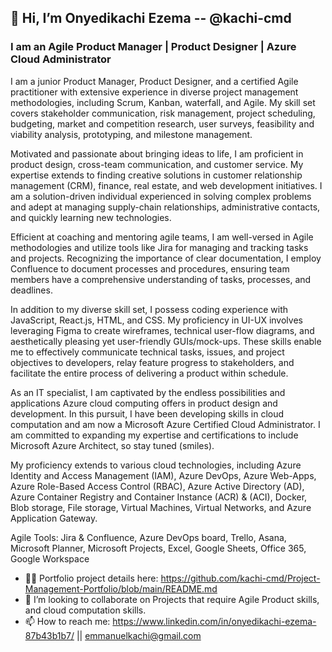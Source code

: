 
## 👋 Hi, I’m Onyedikachi Ezema -- @kachi-cmd 
### I am an Agile Product Manager | Product Designer | Azure Cloud Administrator  

I am a junior Product Manager, Product Designer, and a certified Agile practitioner with extensive experience in diverse project management methodologies, including Scrum, Kanban, waterfall, and Agile. My skill set covers stakeholder communication, risk management, project scheduling, budgeting, market and competition research, user surveys, feasibility and viability analysis, prototyping, and milestone management.

Motivated and passionate about bringing ideas to life, I am proficient in product design, cross-team communication, and customer service. My expertise extends to finding creative solutions in customer relationship management (CRM), finance, real estate, and web development initiatives. I am a solution-driven individual experienced in solving complex problems and adept at managing supply-chain relationships, administrative contacts, and quickly learning new technologies.

Efficient at coaching and mentoring agile teams, I am well-versed in Agile methodologies and utilize tools like Jira for managing and tracking tasks and projects. Recognizing the importance of clear documentation, I employ Confluence to document processes and procedures, ensuring team members have a comprehensive understanding of tasks, processes, and deadlines.

In addition to my diverse skill set, I possess coding experience with JavaScript, React.js, HTML, and CSS. My proficiency in UI-UX involves leveraging Figma to create wireframes, technical user-flow diagrams, and aesthetically pleasing yet user-friendly GUIs/mock-ups. These skills enable me to effectively communicate technical tasks, issues, and project objectives to developers, relay feature progress to stakeholders, and facilitate the entire process of delivering a product within schedule.

As an IT specialist, I am captivated by the endless possibilities and applications Azure cloud computing offers in product design and development. In this pursuit, I have been developing skills in cloud computation and am now a Microsoft Azure Certified Cloud Administrator. I am committed to expanding my expertise and certifications to include Microsoft Azure Architect, so stay tuned (smiles).

My proficiency extends to various cloud technologies, including Azure Identity and Access Management (IAM), Azure DevOps, Azure Web-Apps, Azure Role-Based Access Control (RBAC), Azure Active Directory (AD), Azure Container Registry and Container Instance (ACR) & (ACI), Docker, Blob storage, File storage, Virtual Machines, Virtual Networks, and Azure Application Gateway.

Agile Tools: Jira & Confluence, Azure DevOps board, Trello, Asana, Microsoft Planner, Microsoft Projects, Excel, Google Sheets, Office 365, Google Workspace


- 👨‍💼 Portfolio project details here: https://github.com/kachi-cmd/Project-Management-Portfolio/blob/main/README.md
- 💞️ I’m looking to collaborate on Projects that require Agile Product skills, and cloud computation skills.
- 📫 How to reach me: https://www.linkedin.com/in/onyedikachi-ezema-87b43b1b7/   ||  emmanuelkachi@gmail.com

<!--
- 👀 I’m interested in Frontend with React.js, Cloud with Azure, Agile Project management and Scrum.
- 🌱 I’m currently learning Google | Coursera Agile Project Management, Epic React by Kent C.
-->
<!---
kachi-cmd/kachi-cmd is a ✨ special ✨ repository because its `README.md` (this file) appears on your GitHub profile.
You can click the Preview link to take a look at your changes.
--->
